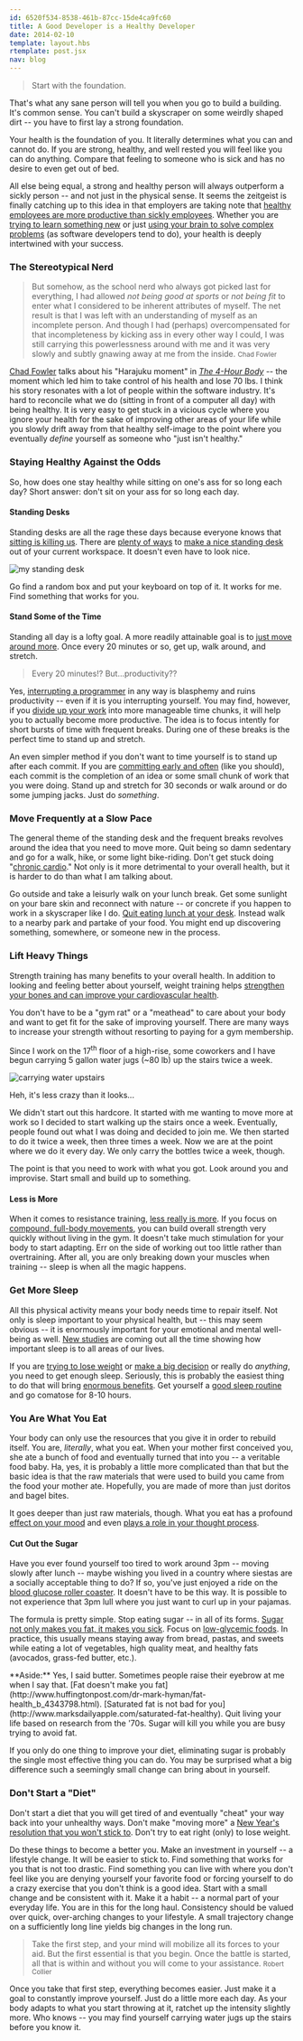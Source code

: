 ```yaml
---
id: 6520f534-8538-461b-87cc-15de4ca9fc60
title: A Good Developer is a Healthy Developer
date: 2014-02-10
template: layout.hbs
rtemplate: post.jsx
nav: blog
---
```


> Start with the foundation.

That's what any sane person will tell you when you go to build a building. It's common sense. You can't build a skyscraper on some weirdly shaped dirt -- you have to first lay a strong foundation.

Your health is the foundation of you. It literally determines what you can and cannot do. If you are strong, healthy, and well rested you will feel like you can do anything. Compare that feeling to someone who is sick and has no desire to even get out of bed.

All else being equal, a strong and healthy person will always outperform a sickly person -- and not just in the physical sense. It seems the zeitgeist is finally catching up to this idea in that employers are taking note that [healthy employees are more productive than sickly employees](http://www.cbsnews.com/news/are-healthier-employees-more-productive/). Whether you are [trying to learn something new](http://www.equitycampaign.org/i/a/document/12557_equitymattersvol6_web03082010.pdf) or just [using your brain to solve complex problems](http://dericbownds.net/uploaded_images/exercise_hillman.pdf) (as software developers tend to do), your health is deeply intertwined with your success.

### The Stereotypical Nerd

> But somehow, as the school nerd who always got picked last for everything, I had allowed _not being good at sports_ or _not being fit_ to enter what I considered to be inherent attributes of myself. The net result is that I was left with an understanding of myself as an incomplete person. And though I had (perhaps) overcompensated for that incompleteness by kicking ass in every other way I could, I was still carrying this powerlessness around with me and it was very slowly and subtly gnawing away at me from the inside.
> <small>Chad Fowler</small>

[Chad Fowler](http://chadfowler.com/) talks about his "Harajuku moment" in [_The 4-Hour Body_](http://fourhourbody.com/) -- the moment which led him to take control of his health and lose 70 lbs. I think his story resonates with a lot of people within the software industry. It's hard to reconcile what we do (sitting in front of a computer all day) with being healthy. It is very easy to get stuck in a vicious cycle where you ignore your health for the sake of improving other areas of your life while you slowly drift away from that healthy self-image to the point where you eventually _define_ yourself as someone who "just isn't healthy."

### Staying Healthy Against the Odds

So, how does one stay healthy while sitting on one's ass for so long each day? Short answer: don't sit on your ass for so long each day.

#### Standing Desks

Standing desks are all the rage these days because everyone knows that [sitting is killing us](http://www.lifehack.org/articles/lifestyle/why-sitting-is-killing-you.html). There are [plenty of ways](http://kellianderson.com/blog/desk.html) to [make a nice standing desk](http://lifehacker.com/5929765/make-yourself-a-standing-desk-this-weekend) out of your current workspace. It doesn't even have to look nice.

![my standing desk](standing-desk.jpg)

Go find a random box and put your keyboard on top of it. It works for me. Find something that works for you.

#### Stand Some of the Time

Standing all day is a lofty goal. A more readily attainable goal is to [just move around more](http://lifehacker.com/5840754/forget-the-standing-desk-you-just-need-to-move-regularly). Once every 20 minutes or so, get up, walk around, and stretch.

> Every 20 minutes!? But...productivity??

Yes, [interrupting a programmer](http://heeris.id.au/2013/this-is-why-you-shouldnt-interrupt-a-programmer) in any way is blasphemy and ruins productivity -- even if it is you interrupting yourself. You may find, however, if you [divide up your work](http://lifehacker.com/5638746/use-a-timer-as-a-productivity-booster-and-sanity-minder) into more manageable time chunks, it will help you to actually become more productive. The idea is to focus intently for short bursts of time with frequent breaks. During one of these breaks is the perfect time to stand up and stretch.

An even simpler method if you don't want to time yourself is to stand up after each commit. If you are [committing early and often](http://www.codinghorror.com/blog/2008/08/check-in-early-check-in-often.html) (like you should), each commit is the completion of an idea or some small chunk of work that you were doing. Stand up and stretch for 30 seconds or walk around or do some jumping jacks. Just do _something_.

### Move Frequently at a Slow Pace

The general theme of the standing desk and the frequent breaks revolves around the idea that you need to move more. Quit being so damn sedentary and go for a walk, hike, or some light bike-riding. Don't get stuck doing "[chronic cardio](http://coachcanadan.wordpress.com/2012/10/21/how-chronic-cardio-can-make-you-gain-weight/)." Not only is it more detrimental to your overall health, but it is harder to do than what I am talking about.

Go outside and take a leisurly walk on your lunch break. Get some sunlight on your bare skin and reconnect with nature -- or concrete if you happen to work in a skyscraper like I do. [Quit eating lunch at your desk](http://randomdrake.com/2014/01/09/never-going-back-a-week-of-not-eating-lunch-at-my-desk/). Instead walk to a nearby park and partake of your food. You might end up discovering something, somewhere, or someone new in the process.

### Lift Heavy Things

Strength training has many benefits to your overall health. In addition to looking and feeling better about yourself, weight training helps [strengthen your bones and can improve your cardiovascular health](http://www.sparkpeople.com/resource/fitness_articles.asp?id=1612).

You don't have to be a "gym rat" or a "meathead" to care about your body and want to get fit for the sake of improving yourself. There are many ways to increase your strength without resorting to paying for a gym membership.

Since I work on the 17<sup>th</sup> floor of a high-rise, some coworkers and I have begun carrying 5 gallon water jugs (~80 lb) up the stairs twice a week.

![carrying water upstairs](stairs.jpg)

Heh, it's less crazy than it looks...

We didn't start out this hardcore. It started with me wanting to move more at work so I decided to start walking up the stairs once a week. Eventually, people found out what I was doing and decided to join me. We then started to do it twice a week, then three times a week. Now we are at the point where we do it every day. We only carry the bottles twice a week, though.

The point is that you need to work with what you got. Look around you and improvise. Start small and build up to something.

#### Less is More

When it comes to resistance training, [less really is more](http://www.muscleandstrength.com/articles/buiding-muscle-why-less-is-more.html). If you focus on [compound, full-body movements](http://sportsmedicine.about.com/od/strengthtraining/a/compound_ex.htm), you can build overall strength very quickly without living in the gym. It doesn't take much stimulation for your body to start adapting. Err on the side of working out too little rather than overtraining. After all, you are only breaking down your muscles when training -- sleep is when all the magic happens.

### Get More Sleep

All this physical activity means your body needs time to repair itself. Not only is sleep important to your physical health, but -- this may seem obvious -- it is enormously important for your emotional and mental well-being as well. [New studies](http://www.nih.gov/researchmatters/october2013/10282013clear.htm) are coming out all the time showing how important sleep is to all areas of our lives.

If you are [trying to lose weight](http://www.webmd.com/diet/features/lose-weight-while-sleeping) or [make a big decision](http://edition.cnn.com/2012/08/27/business/unconscious-mind-sleep-decision/) or really do _anything_, you need to get enough sleep. Seriously, this is probably the easiest thing to do that will bring [enormous benefits](http://newsinhealth.nih.gov/issue/apr2013/feature1). Get yourself a [good sleep routine](http://www.helpguide.org/life/sleep_tips.htm) and go comatose for 8-10 hours.

### You Are What You Eat

Your body can only use the resources that you give it in order to rebuild itself. You are, _literally_, what you eat. When your mother first conceived you, she ate a bunch of food and eventually turned that into you -- a veritable food baby. Ha, yes, it is probably a little more complicated than that but the basic idea is that the raw materials that were used to build you came from the food your mother ate. Hopefully, you are made of more than just doritos and bagel bites.

It goes deeper than just raw materials, though. What you eat has a profound [effect on your mood](http://www.scientificamerican.com/article/gut-second-brain/) and even [plays a role in your thought process](http://www.npr.org/blogs/health/2013/11/18/244526773/gut-bacteria-might-guide-the-workings-of-our-minds).

#### Cut Out the Sugar

Have you ever found yourself too tired to work around 3pm -- moving slowly after lunch -- maybe wishing you lived in a country where siestas are a socially acceptable thing to do? If so, you've just enjoyed a ride on the [blood glucose roller coaster](http://www.onetouch.com/articles/rollercoaster). It doesn't have to be this way. It is possible to not experience that 3pm lull where you just want to curl up in your pajamas.

The formula is pretty simple. Stop eating sugar -- in all of its forms. [Sugar not only makes you fat, it makes you sick](http://thechart.blogs.cnn.com/2014/02/03/sugar-not-only-makes-you-fat-it-may-make-you-sick/). Focus on [low-glycemic foods](http://www.huffingtonpost.com/2012/06/27/low-glycemic-foods-diet_n_1630893.html). In practice, this usually means staying away from bread, pastas, and sweets while eating a lot of vegetables, high quality meat, and healthy fats (avocados, grass-fed butter, etc.).

<div class="alert alert-info">
	**Aside:** Yes, I said butter. Sometimes people raise their eyebrow at me when I say that. [Fat doesn't make you fat](http://www.huffingtonpost.com/dr-mark-hyman/fat-health_b_4343798.html). [Saturated fat is not bad for you](http://www.marksdailyapple.com/saturated-fat-healthy). Quit living your life based on research from the '70s. Sugar will kill you while you are busy trying to avoid fat.
</div>

If you only do one thing to improve your diet, eliminating sugar is probably the single most effective thing you can do. You may be surprised what a big difference such a seemingly small change can bring about in yourself.

### Don't Start a "Diet"

Don't start a diet that you will get tired of and eventually "cheat" your way back into your unhealthy ways. Don't make "moving more" a [New Year's resolution that you won't stick to](http://www.nbc.com/saturday-night-live/video/resolution-revolution/n45302). Don't try to eat right (only) to lose weight.

Do these things to become a better you. Make an investment in yourself -- a lifestyle change. It will be easier to stick to. Find something that works for you that is not too drastic.  Find something you can live with where you don't feel like you are denying yourself your favorite food or forcing yourself to do a crazy exercise that you don't think is a good idea. Start with a small change and be consistent with it. Make it a habit -- a normal part of your everyday life. You are in this for the long haul. Consistency should be valued over quick, over-arching changes to your lifestyle. A small trajectory change on a sufficiently long line yields big changes in the long run.

> Take the first step, and your mind will mobilize all its forces to your aid. But the first essential is that you begin. Once the battle is started, all that is within and without you will come to your assistance.
> <small>Robert Collier</small>

Once you take that first step, everything becomes easier. Just make it a goal to constantly improve yourself. Just do a little more each day. As your body adapts to what you start throwing at it, ratchet up the intensity slightly more. Who knows -- you may find yourself carrying water jugs up the stairs before you know it.
